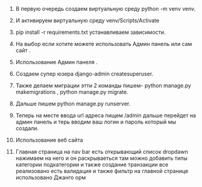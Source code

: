 1. В первую очередь создаем виртуальную среду python -m venv venv.
2. И активируем виртуальную среду venv/Scripts/Activate
3. pip install -r requirements.txt устанавливаем зависимости.
4. На выбор если хотите можете использовать Админ панель или сам сайт .
5. Использование Админ панеля .
6. Создаем супер юзера django-admin createsuperuser.
7. Также делаем миграции этти 2 команды пишем- python manage.py makemigrations , python manage.py migrate.
8. Дальше пишем python manage.py runserver.
9. Теперь на месте ввода url адреса пищем /admin дальше перейдет на админ панель и терь вводим ваш логин и пароль который мы создали.

1. Использование веб сайта 

2. Главная страница на nav bar есть открывающий список dropdawn нажимаем на него и он раскрываеться там можно добавить типы категории подкатегории и также создание транзакции все реализовано есть валидация и также фильтр на главной странице использовано Джанго орм
